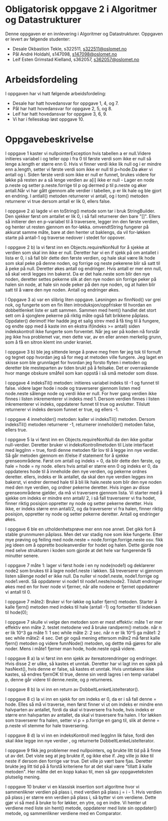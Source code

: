 # Obligatorisk oppgave 2 i Algoritmer og Datastrukturer

Denne oppgaven er en innlevering i Algoritmer og Datastrukturer. 
Oppgaven er levert av følgende studenter:

* Desale Okbastion Tekle, s322511, s322511@oslomet.no
* Pål André Holdahl, s147098, s147098@oslomet.no
* Leif Esten Grimstad Kielland, s362057, s362057@oslomet.no

# Arbeidsfordeling

I oppgaven har vi hatt følgende arbeidsfordeling:
* Desale har hatt hovedansvar for oppgave 1, 4, og 7. 
* Pål har hatt hovedansvar for oppgave 2, 5, og 8. 
* Leif har hatt hovedansvar for oppgave 3, 6, 9. 
* Vi har i fellesskap løst oppgave 10. 

# Oppgavebeskrivelse

I oppgave 1 kaster vi nullpointerException hvis tabellen a er null.Videre initieres variabel i og teller opp i fra 0 til første verdi
som ikke er null så lenge a.length er større enn 0. Hvis vi finner verdi ikke lik null og i er mindre enn a.length, setter vi første verdi 
som ikke er null til p=hode.Da øker vi antall og i. Siden første verdi som ikke er null er funnet, brukes videre for løkke på resten av a 
så lenge verdien av a[i] ikke er null - Lager en node p.neste og setter p.neste.forrige til p og dermed p til p.neste og øker antall.Når vi 
har gått gjennom alle verdier i tabellen, p er lik hale og ble gjort en endring. I antlall() metoden returnerer vi antall, og i tom()
metoden returnerer vi true dersom antall er lik 0, ellers false.


I oppgave 2 a) lagde vi en toString() metode som tar i bruk StringBuilder. Den sjekker først om antallet er lik 0, 
i så fall returnerer den bare "[]". Ellers så initierer den en p-variabel til å traversere, legger inn den første verdien,
og henter ut resten gjennom en for-løkka. omvendtString fungerer på akkurat samme måte, bare at den henter ut 
baklengs, da vil for-løkken starte på antall-1 og traverse nedover i stedet for oppover.

I oppgave 2 b) la vi først inn en Objects.requireNonNull for å sjekke at verdien som skal inn ikke er null. Deretter har 
vi en if sjekk på om antallet i lista er 0, i så fall blir dette den første verdien, og hale skal være lik hode som skal peke
på denne noden, og forrige og neste pekerene blir så satt til å peke på null. Deretter økes antall og endringer. Hvis antall
er mer enn null, så skal verdi legges inn bakerst. Da er det hale.neste som blir den nye noden, deretter settes pekerne slik
at den nye noden sin forrige peker på halen sin node, at hale sin node peker på den nye noden, og at halen blir satt til å være
den nye noden. Antall og endringer økes.


I Oppgave 3 a) var en slibrig liten oppgave. Løsningen av finnNod() var grei nok, og fungerte som en fin liten 
introduksjon/oppfrisker til hvordan en dobbeltlenket liste er satt sammen. Sammen med hent() handlet det stort sett om 
å sjonglere pekerne på riktig måte også falt brikkene påplass. Oppdater() derimot! Her hadde jeg et salig strev med å få ting
til å fungere, og endte opp med å kaste inn en ekstra if(indeks >= antall) siden indekskontroll ikke fungerte som forventet.
Når jeg ser på koden nå forstår jeg ikke hva problemet var, men dette var, av en eller annen merkelig grunn, som å få en sitron
klemt inn under kraniet.

I oppgave 3 b) ble jeg sittende lenge å prøve meg frem før jeg tok til fornuft og tegnet opp hvordan jeg så for meg at metoden
ville fungere. Jeg laget en skisse som ble grunnlaget for hvordan jeg forsto flyten i metoden og deretter ble mesteparten av
tiden brukt på å feilsøke. Det er overraskende hvor mange obskure småfeil som kan oppstå i så små metoder som disse.


I oppgave 4 indeksTil() metoden: initieres variabel indeks til -1 og funnet til false. videre lager hode i node og traverserer
gjennom listen med node.neste sålenge node og verdi ikke er null. For hver gang verdien ikke finnes i listen inkrementerer vi
indeks med 1. Dersom verdien finnes i listen inkrementerer vi indeks, oppdaterer funnet til true og avslutter. Tilslutt
returnerer vi indeks dersom funnet er true, og ellers -1.

I oppgave 4 inneholder() metoden: kaller vi indeksTil() metoden. Dersom indeksTil() metoden returnerer -1, returnerer 
inneholder() metoden false, ellers true.


I oppgave 5 la vi først inn en Objects.requireNonNull da den ikke godtar null-verdier. Deretter bruker vi indeksKontrollmetoden
til Liste interfacet med leggInn = true, fordi denne metoden får lov til å legge inn nye verdier. Så går metoden gjennom en 
if/else if statement for å sjekke grenseområdene. Først om antall og indeks = 0, da blir dette den første, og hale  = hode = ny node.
ellers hvis antall er større enn 0 og indeks er 0, da oppdateres hode til å inneholde den nye verdien, og pekerne ordnes deretter.
ellers, indeks er lik antallet, da skal den nye verdien legges inn bakerst, vi endrer dermed hale til å bli lik hale.neste som blir
den nye noden med den nye verdien, og ordner pekerne deretter. Hvis ingen av disse grenseområdene gjelder, da må vi traversere
gjennom lista. Vi starter med å sjekke om indeks er mindre enn antall/ 2, i så fall traverserer vi fra hodet, finner riktig posisjon
oppretter ny node og setter pekerne deretter. Hvis ikke, er indeks større enn antall/2, og da traverserer vi fra halen, finner riktig posisjon, 
oppretter ny node og setter pekerne deretter. Antall og endringer økes.


I oppgave 6 ble en utholdenhetsprøve mer enn noe annet. Det gikk fort å stable grunnmuren påplass. Men det var stadig noe som 
ikke fungerte. Etter mye prøving og feiling med node.neste = node.forrige.forrige.neste osv. fikk jeg ideen om å opprette 
booleanverdier for hodet og halen. Dette gjorde noe med selve strukturen i koden som gjorde at det hele var fungerende få minutter
senere.


I oppgave 7 måte 1: lager vi først hode i en ny node(node1) og deklarerer node2 som brukes til å lagre node1.neste i løkken. 
Så treverserer vi gjennom listen sålenge node1 er ikke null. Da nuller vi node1.neste, node1.forrige og node1.verdi. Så
oppdaterer vi node1 til node1.neste/node2. Tilslutt endringer økes med en for hver node vi fjerner, når alle nodene er 
fjernet oppdaterer vi antall til 0.

I oppgave 7 måte2: Bruker vi for-løkke og kaller fjern() metoden. Starter å kalle fjern() metoden med indeks til hale
(antall -1) og fortsetter til indeksen til hode(0);

I oppgave 7 skulle vi velge den metoden som er mest effektiv: måte 1 er mer effektiv enn måte 2. testet metodene ved å bruke 
randperm() metode. når n er lik 10^3 ga måte 1: 1 sec while måte 2: 2 sec. når n er lik 10^5 ga måte1: 2 sec while måte2:
4 sec. Det gir også mening ettersom måte2 må først kalle fjern() metoden og videre funnNode() metoden, og dettte må gjøres
for alle noder. Mens i måte1 fjerner man hode, hode.neste også videre.


I oppgave 8 a) la vi først inn enn sjekk av itereatorendringer og endringer. Hvis disse 2 er ulike, så kastes et unntak. 
Deretter har vi lagt inn en sjekk på hasNext(), hvis denne er false, så kastes et unntak. Hvis unntakene ikke kastes, så 
endres fjernOK til true, denne sin verdi lagres i en temp variabel p, denne går videre til denne.neste, og p returneres.

I oppgave 8 b) la vi inn en return av DobbeltLenketListeIterator().

I oppgave 8 c) la vi inn en sjekk for om indeks er 0, da er i så fall denne = hode. Elles så må vi traverse, men først finner 
vi ut om indeks er mindre enn halvparten av antallet, fordi da skal vi traversere fra hode, hvis indeks er større enn halvparten
av antallet, da skal vi traversere fra halen. I for løkken som traverserer fra halen, setter vi p = p.forrige en gang til, slik
at denne = p.neste vil stemme for hale traversering.

I oppgave 8 d) la vi inn en indeksKontroll med leggInn lik false, fordi den skal ikke legge inn nye verdier ,
og returnerte DobbeltLenkeListeIterator.


I oppgave 9 fikk jeg problemer med nullpointers, og brukte litt tid på å finne ut av det. Det viste seg at jeg brukte if,
og ikke else if. Jeg ville jo ikke til neste if dersom den forrige var true. Det ville jo vært bare fjas.
Deretter brukte jeg litt tid på å forstå kriteriene for at det skal være "tillatt å kalle metoden". 
Her måtte det en kopp kakao til, men så gav oppgaveteksten plutselig mening.


I oppgave 10 bruker vi en klassisk insertion sort algoritme hvor vi sammenlikner verdien på plass i, med verdien på plass
j = i - 1. Hvis verdien på plass j er større enn verdien på plass i, så bytter vi om verdiene. Dette gjør vi så med å bruke
to for løkker, en ytre, og en indre. Vi henter ut verdiene med liste sin hent() metode, oppdaterer med liste sin oppdater() metode,
og sammenlikner verdiene med en Comparator. 


